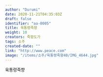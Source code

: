 ```yaml
---
author: "Durumi"
date: 2020-11-21T04:35:03Z
draft: false
identifier: "aa-0005"
title: 육통령죽향
weight: 10
creators: 죽향도가
tags: 소주
created-date: ""
link: "http://www.peace.com"
image: "/items/소주/육통령죽향40/IMG_4644.jpg"
---
```


육통령죽향

